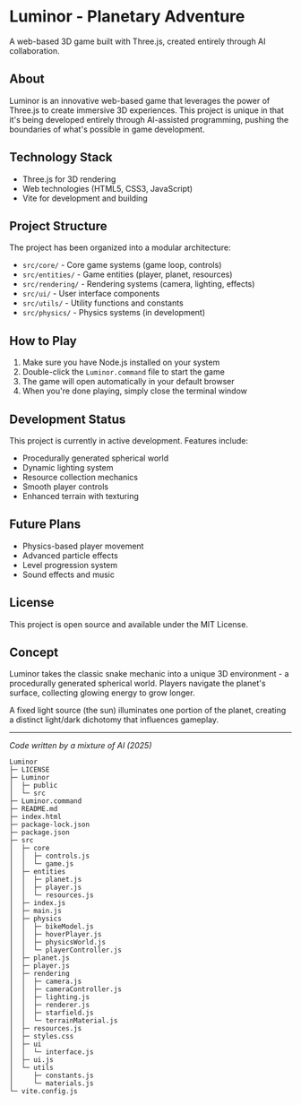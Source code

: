 # Luminor - Planetary Adventure

A web-based 3D game built with Three.js, created entirely through AI collaboration.

## About

Luminor is an innovative web-based game that leverages the power of Three.js to create immersive 3D experiences. This project is unique in that it's being developed entirely through AI-assisted programming, pushing the boundaries of what's possible in game development.

## Technology Stack

- Three.js for 3D rendering
- Web technologies (HTML5, CSS3, JavaScript)
- Vite for development and building

## Project Structure

The project has been organized into a modular architecture:

- `src/core/` - Core game systems (game loop, controls)
- `src/entities/` - Game entities (player, planet, resources)
- `src/rendering/` - Rendering systems (camera, lighting, effects)
- `src/ui/` - User interface components
- `src/utils/` - Utility functions and constants
- `src/physics/` - Physics systems (in development)

## How to Play

1. Make sure you have Node.js installed on your system
2. Double-click the `Luminor.command` file to start the game
3. The game will open automatically in your default browser
4. When you're done playing, simply close the terminal window

## Development Status

This project is currently in active development. Features include:
- Procedurally generated spherical world
- Dynamic lighting system
- Resource collection mechanics
- Smooth player controls
- Enhanced terrain with texturing

## Future Plans

- Physics-based player movement
- Advanced particle effects
- Level progression system
- Sound effects and music

## License

This project is open source and available under the MIT License.

## Concept

Luminor takes the classic snake mechanic into a unique 3D environment - a procedurally generated spherical world. Players navigate the planet's surface, collecting glowing energy to grow longer.

A fixed light source (the sun) illuminates one portion of the planet, creating a distinct light/dark dichotomy that influences gameplay.

---

*Code written by a mixture of AI (2025)* 
```
Luminor
├─ LICENSE
├─ Luminor
│  ├─ public
│  └─ src
├─ Luminor.command
├─ README.md
├─ index.html
├─ package-lock.json
├─ package.json
├─ src
│  ├─ core
│  │  ├─ controls.js
│  │  └─ game.js
│  ├─ entities
│  │  ├─ planet.js
│  │  ├─ player.js
│  │  └─ resources.js
│  ├─ index.js
│  ├─ main.js
│  ├─ physics
│  │  ├─ bikeModel.js
│  │  ├─ hoverPlayer.js
│  │  ├─ physicsWorld.js
│  │  └─ playerController.js
│  ├─ planet.js
│  ├─ player.js
│  ├─ rendering
│  │  ├─ camera.js
│  │  ├─ cameraController.js
│  │  ├─ lighting.js
│  │  ├─ renderer.js
│  │  ├─ starfield.js
│  │  └─ terrainMaterial.js
│  ├─ resources.js
│  ├─ styles.css
│  ├─ ui
│  │  └─ interface.js
│  ├─ ui.js
│  └─ utils
│     ├─ constants.js
│     └─ materials.js
└─ vite.config.js

```